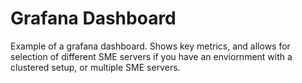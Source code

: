 # Grafana Dashboard

Example of a grafana dashboard. Shows key metrics, and allows for selection of different SME servers if you have an enviornment with a clustered setup, or multiple SME servers. 
